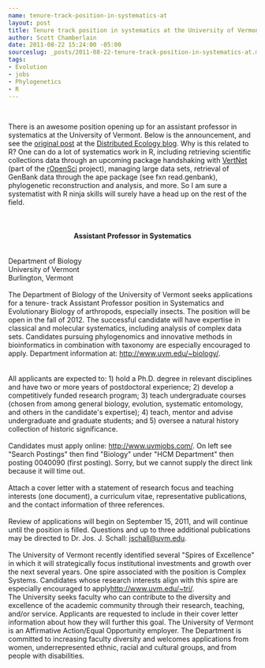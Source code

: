 ```yaml
--- 
name: tenure-track-position-in-systematics-at
layout: post
title: Tenure track position in systematics at the University of Vermont
author: Scott Chamberlain
date: 2011-08-22 15:24:00 -05:00
sourceslug: _posts/2011-08-22-tenure-track-position-in-systematics-at.md
tags: 
- Evolution
- jobs
- Phylogenetics
- R
---
```

<span class="Apple-style-span" style="background-color: white; color: #4f4f4f; font-family: Arial, Tahoma, Helvetica, FreeSans, sans-serif; font-size: 15px; line-height: 20px;"></span><br /><center style="text-align: left;">There is an awesome position opening up for an assistant professor in systematics at the University of Vermont. Below is the announcement, and see the <a href="http://currentecology.blogspot.com/2011/08/tenure-track-position-in-systematics-at.html">original post</a> at the <a href="http://currentecology.blogspot.com/">Distributed Ecology blog</a>. Why is this related to R? One can do a lot of systematics work in R, including retrieving scientific collections data through an upcoming package handshaking with <a href="http://vertnet.org/index.php">VertNet</a> (part of the <a href="http://ropensci.org/">rOpenSci</a> project), managing large data sets, retrieval of GenBank data through the ape package (see fxn read.genbank), phylogenetic reconstruction and analysis, and more. So I am sure a systematist with R ninja skills will surely have a head up on the rest of the field.&nbsp;</center><center style="text-align: left;"><br /></center><center style="text-align: left;"><br /></center><center><b><br /></b></center><center><b>Assistant Professor in Systematics</b></center><br /><br />Department of Biology<br />University of Vermont<br />Burlington, Vermont<br /><br />The Department of Biology of the University of Vermont seeks applications for a tenure- track Assistant Professor position in Systematics and Evolutionary Biology of arthropods, especially insects. The position will be open in the fall of 2012. The successful candidate will have expertise in classical and molecular systematics, including analysis of complex data sets. Candidates pursuing phylogenomics and innovative methods in bioinformatics in combination with taxonomy are especially encouraged to apply. Department information at:<a href="http://www.uvm.edu/~biology/" style="color: #0499fa; text-decoration: none;">&nbsp;http://www.uvm.edu/~biology/</a>.<br /><br /><br />All applicants are expected to: 1) hold a Ph.D. degree in relevant disciplines and have two or more years of postdoctoral experience; 2) develop a competitively funded research program; 3) teach undergraduate courses (chosen from among general biology, evolution, systematic entomology, and others in the candidate's expertise); 4) teach, mentor and advise undergraduate and graduate students; and 5) oversee a natural history collection of historic significance.<br /><br />Candidates must apply online:<a href="http://www.uvmjobs.com/" style="color: #0499fa; text-decoration: none;">&nbsp;http://www.uvmjobs.com/</a>. On left see "Search Postings" then find "Biology" under "HCM Department" then posting 0040090 (first posting). Sorry, but we cannot supply the direct link because it will time out.<br /><br />Attach a cover letter with a statement of research focus and teaching interests (one document), a curriculum vitae, representative publications, and the contact information of three references.<br /><br />Review of applications will begin on September 15, 2011, and will continue until the position is filled. Questions and up to three additional publications may be directed to Dr. Jos. J. Schall: jschall@uvm.edu.<br /><br />The University of Vermont recently identified several "Spires of Excellence" in which it will strategically focus institutional investments and growth over the next several years. One spire associated with the position is Complex Systems. Candidates whose research interests align with this spire are especially encouraged to apply<a href="http://www.uvm.edu/~tri/" style="color: #0499fa; text-decoration: none;">http://www.uvm.edu/~tri/</a>.<br />The University seeks faculty who can contribute to the diversity and excellence of the academic community through their research, teaching, and/or service. Applicants are requested to include in their cover letter information about how they will further this goal. The University of Vermont is an Affirmative Action/Equal Opportunity employer. The Department is committed to increasing faculty diversity and welcomes applications from women, underrepresented ethnic, racial and cultural groups, and from people with disabilities.
